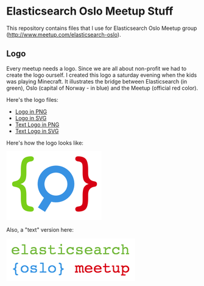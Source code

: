 Elasticsearch Oslo Meetup Stuff
===============================

This repository contains files that I use for Elasticsearch Oslo Meetup group
(http://www.meetup.com/elasticsearch-oslo).

Logo
----

Every meetup needs a logo. Since we are all about non-profit we had to create
the logo ourself. I created this logo a saturday evening when the kids was
playing Minecraft. It illustrates the bridge between Elasticsearch (in green),
Oslo (capital of Norway - in blue) and the Meetup (official red color).

Here's the logo files:

* [Logo in PNG](logo/logo.png)
* [Logo in SVG](logo/logo.svg)
* [Text Logo in PNG](logo/logo-text.png)
* [Text Logo in SVG](logo/logo-text.svg)

Here's how the logo looks like:

![Logo](logo/logo.png)

Also, a "text" version here:

![Text Logo](logo/logo-text.png)
